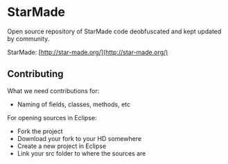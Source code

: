 StarMade
========

Open source repository of StarMade code deobfuscated and kept updated by community.

StarMade: [http://star-made.org/](http://star-made.org/)

Contributing
-----------

What we need contributions for:
* Naming of fields, classes, methods, etc

For opening sources in Eclipse:
* Fork the project
* Download your fork to your HD somewhere
* Create a new project in Eclipse
* Link your src folder to where the sources are
